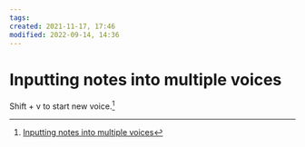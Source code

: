 ```yaml
---
tags: 
created: 2021-11-17, 17:46
modified: 2022-09-14, 14:36
---
```


# Inputting notes into multiple voices
Shift + v to start new voice.[^1]

[^1]: [Inputting notes into multiple voices](https://steinberg.help/dorico/v1/en/dorico/topics/write_mode/write_mode_voices_inputting_multiple_t.html)